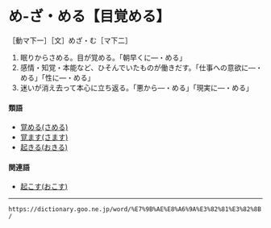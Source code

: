 # め‐ざ・める【目覚める】

［動マ下一］［文］めざ・む［マ下二］
1. 眠りからさめる。目が覚める。「朝早くに―・める」
2. 感情・知覚・本能など、ひそんでいたものが働きだす。「仕事への意欲に―・める」「性に―・める」
3. 迷いが消え去って本心に立ち返る。「悪から―・める」「現実に―・める」
    

#### 類語

-   [覚める(さめる)](https://dictionary.goo.ne.jp/word/%E8%A6%9A%E3%82%81%E3%82%8B/#jn-89354)
-   [覚ます(さます)](https://dictionary.goo.ne.jp/word/%E8%A6%9A%E3%81%BE%E3%81%99/#jn-89228)
-   [起きる(おきる)](https://dictionary.goo.ne.jp/word/%E8%B5%B7%E3%81%8D%E3%82%8B/#jn-30287)

#### 関連語

-   [起こす(おこす)](https://dictionary.goo.ne.jp/word/%E8%B5%B7%E3%81%99/#jn-30649)

---
`https://dictionary.goo.ne.jp/word/%E7%9B%AE%E8%A6%9A%E3%82%81%E3%82%8B/`